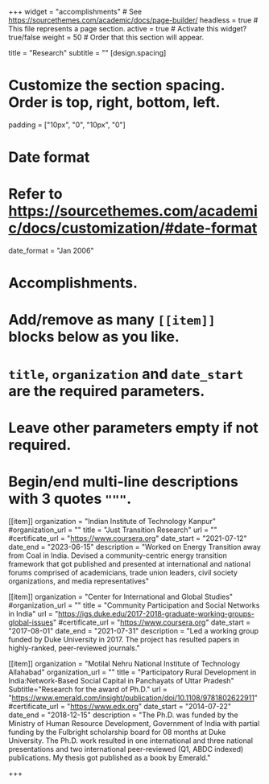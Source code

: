 +++
widget = "accomplishments"  # See https://sourcethemes.com/academic/docs/page-builder/
headless = true  # This file represents a page section.
active = true  # Activate this widget? true/false
weight = 50  # Order that this section will appear.

title = "Research"
subtitle = ""
[design.spacing]
  # Customize the section spacing. Order is top, right, bottom, left.
  padding = ["10px", "0", "10px", "0"]
# Date format
#   Refer to https://sourcethemes.com/academic/docs/customization/#date-format
date_format = "Jan 2006"

# Accomplishments.
#   Add/remove as many `[[item]]` blocks below as you like.
#   `title`, `organization` and `date_start` are the required parameters.
#   Leave other parameters empty if not required.
#   Begin/end multi-line descriptions with 3 quotes `"""`.

[[item]]
 organization = "Indian Institute of Technology Kanpur"
  #organization_url = ""
  title = "Just Transition Research"
  url = ""
  #certificate_url = "https://www.coursera.org"
  date_start = "2021-07-12"
  date_end = "2023-06-15"
  description = "Worked on Energy Transition away from Coal in India. Devised a community-centric energy transition framework that got published and presented at international and national forums comprised of academicians, trade union leaders, civil society organizations, and media representatives"


[[item]]
 organization = "Center for International and Global Studies"
  #organization_url = ""
  title = "Community Participation and Social Networks in India"
  url = "https://igs.duke.edu/2017-2018-graduate-working-groups-global-issues"
  #certificate_url = "https://www.coursera.org"
  date_start = "2017-08-01"
  date_end = "2021-07-31"
  description = "Led a working group funded by Duke University in 2017. The project has resulted papers in highly-ranked, peer-reviewed journals."

[[item]]
  organization = "Motilal Nehru National Institute of Technology Allahabad"
  organization_url = ""
  title = "Participatory Rural Development in India:Network-Based Social Capital in Panchayats of Uttar Pradesh"
  Subtitle="Research for the award of Ph.D."
  url = "https://www.emerald.com/insight/publication/doi/10.1108/9781802622911"
  #certificate_url = "https://www.edx.org"
  date_start = "2014-07-22"
  date_end = "2018-12-15"
  description = "The Ph.D. was funded by the Ministry of Human Resource Development, Government of India with partial funding by the Fulbright scholarship board for 08 months at Duke University. The Ph.D. work resulted in one international and three national presentations and two international peer-reviewed (Q1, ABDC indexed) publications. My thesis got published as a book by Emerald."
 
+++
